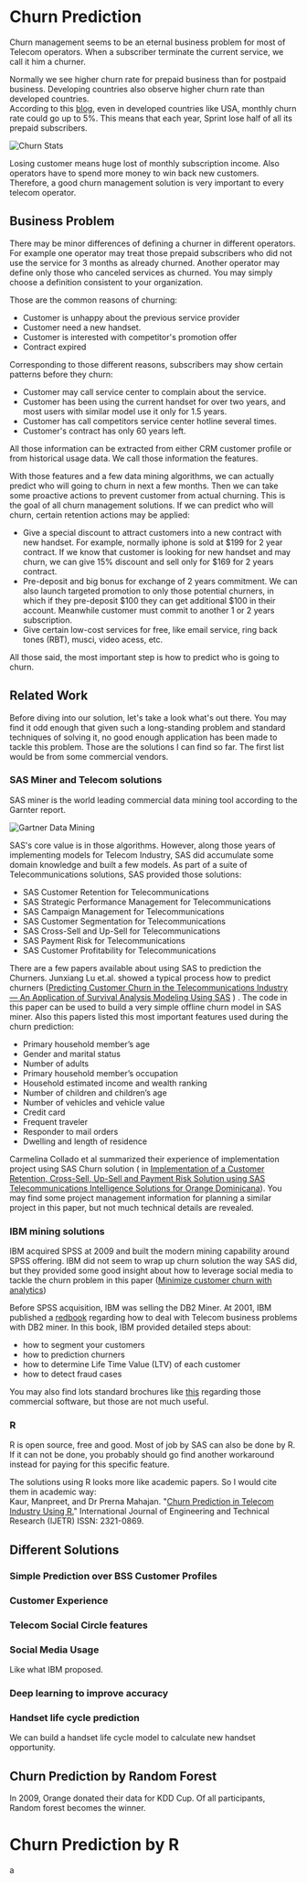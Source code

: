 # Churn Prediction
Churn management seems to be an eternal business problem for most of Telecom operators.  When a subscriber terminate the current service, we call it him a churner. 

Normally we see higher churn rate for prepaid business than for postpaid business. Developing countries also observe higher churn rate than developed countries.  
According to this [blog](http://ipcarrier.blogspot.tw/2015/07/based-on-its-churn-rates-netflix-is-way.html),  even in developed countries like USA, monthly churn rate could go up to 5%. This means that each year, Sprint lose half of all its prepaid subscribers.

![Churn Stats](https://lh3.googleusercontent.com/H4kvIvyq-XldLz0jwFKYP4mbyiORZ3tOqkFplxwji1LyWAyTyaqha5LKhPzj5oGVc_G5FbeY8peZJueiMI-mf11-hCZCwPMBnjpzBjGDSefll-bSfs_bqikJIof_kIhCb3zeNmY)

Losing customer means huge lost of monthly subscription income. Also operators have to spend more money to win back new customers. Therefore, a good churn management solution is very important to every telecom operator.

## Business Problem
There may be minor differences of defining a churner in different operators. For example one operator may treat those prepaid subscribers who did not use the service for 3 months as already churned. Another operator may define only those who canceled services as churned. You may simply choose a definition consistent to your organization.

Those are the common reasons of churning:
* Customer is unhappy about the previous service provider
* Customer need a new handset.
* Customer is interested with competitor's promotion offer
* Contract expired

Corresponding to those different reasons, subscribers may show certain patterns before they churn:
* Customer may call service center to complain about the service.
* Customer has been using the current handset for over two years, and most users with similar model use it only for 1.5 years.
* Customer has call competitors service center hotline several times.
* Customer's contract has only 60 years left.

All those information can be extracted from either CRM customer profile or from historical usage data. We call those information the features.

With those features and a few data mining algorithms, we can actually predict who will going to churn in next a few months. Then we can take some proactive actions to prevent customer from actual churning. This is the goal of all churn management solutions. If we can predict who will churn, certain retention actions may be applied:
* Give a special discount to attract customers into a new contract with new handset. For example,  normally iphone is sold at $199 for 2 year contract. If we know that customer is looking for new handset and may churn, we can give 15% discount and sell only for $169 for 2 years contract. 
* Pre-deposit and big bonus for exchange of 2 years commitment. We can also launch targeted promotion to only those potential churners, in which if they pre-deposit $100 they can get additional $100 in their account. Meanwhile customer must commit to another 1 or 2 years subscription.
* Give certain low-cost services for free, like email service, ring back tones (RBT), musci, video acess, etc.


All those said, the most important step is how to predict who is going to churn. 

## Related Work
Before diving into our solution, let's take a look what's out there. You may find it odd enough that given such a long-standing problem and standard techniques of solving it, no good enough  application has been made to tackle this problem. Those are the solutions I can find so far. The first list would be from some commercial vendors.

### SAS Miner and Telecom solutions
SAS miner is the world leading commercial data mining tool according to the Garnter report. 

![Gartner Data Mining](http://www.kdnuggets.com/em/gartner-2014-mq-advanced-analytics.jpg)

SAS's core value is in those algorithms. However, along those years of implementing models for Telecom Industry, SAS did accumulate some domain knowledge and built a few models. 
As part of a suite of Telecommunications solutions, SAS provided those solutions:
* SAS Customer Retention for Telecommunications
* SAS Strategic Performance Management for Telecommunications
* SAS Campaign Management for Telecommunications
* SAS Customer Segmentation for Telecommunications
* SAS Cross-Sell and Up-Sell for Telecommunications
* SAS Payment Risk for Telecommunications
* SAS Customer Profitability for Telecommunications

There are a few papers available about using SAS to prediction the Churners. Junxiang Lu et.al. showed a typical process how to predict churners ([Predicting Customer Churn in the Telecommunications Industry –– An Application of Survival Analysis Modeling Using SAS](http://www2.sas.com/proceedings/sugi27/p114-27.pdf) ) .  The code in this paper can be used to build a very simple offline churn model in SAS miner. Also this papers listed this most important features used during the churn prediction:
- Primary household member’s age
- Gender and marital status
- Number of adults
- Primary household member’s occupation
- Household estimated income and wealth ranking
- Number of children and children’s age
- Number of vehicles and vehicle value
- Credit card
- Frequent traveler
- Responder to mail orders
- Dwelling and length of residence 

Carmelina Collado et al summarized their experience of implementation project using SAS Churn solution ( in 
[Implementation of a Customer Retention, Cross-Sell, Up-Sell and Payment Risk Solution using SAS Telecommunications Intelligence Solutions for Orange Dominicana](http://www2.sas.com/proceedings/forum2008/122-2008.pdf)). You may find some project management information for planning a similar project in this paper, but not much technical details are revealed.

### IBM mining solutions
IBM acquired SPSS at 2009 and built the modern mining capability around SPSS offering. IBM did not seem to wrap up churn solution the way SAS did, but they provided some good insight about how to leverage social media to tackle the churn problem in this paper ([Minimize customer churn with analytics](http://www.targetmarketingmag.com/promo/minimizecustomerchurn.pdf))

Before SPSS acquisition, IBM was selling the DB2 Miner. At 2001, IBM published a [redbook](http://www.amazon.com/Mining-Business-Telecoms-Intelligent-Redbooks/dp/0738422967) regarding how to deal with Telecom business problems with DB2 miner. In this book, IBM provided detailed steps about: 
* how to segment your customers
* how to prediction churners
* how to determine Life Time Value (LTV) of each customer
* how to detect fraud cases

You may also find lots standard brochures like
[this](ftp://public.dhe.ibm.com/software/data/sw-library/spss/IBM_SPSS_Telco_Churn_datasheet.pdf) regarding those commercial software, but those are not much useful.

### R
R is open source, free and good. Most of job by SAS can also be done by R. If it can not be done, you probably should go find another workaround instead for paying for this specific feature.

The solutions using R looks more like academic papers. So I would cite them in academic way:   
Kaur, Manpreet, and Dr Prerna Mahajan. "[Churn Prediction in Telecom Industry Using R.](https://www.erpublication.org/admin/vol_issue1/upload%20Image/IJETR032129.pdf)" International Journal of Engineering and Technical Research (IJETR) ISSN: 2321-0869.



## Different Solutions
### Simple Prediction over BSS Customer Profiles
### Customer Experience 
### Telecom Social Circle features
### Social Media Usage
Like what IBM proposed.
### Deep learning to improve accuracy
### Handset life cycle prediction
We can build a handset life cycle model to calculate new handset opportunity.

## Churn Prediction by Random Forest

In 2009, Orange donated their data for KDD Cup. Of all participants, Random forest becomes the winner.

# Churn Prediction by R
a